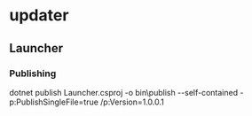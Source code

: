 # updater

## Launcher

### Publishing

dotnet publish Launcher.csproj -o bin\publish --self-contained -p:PublishSingleFile=true /p:Version=1.0.0.1